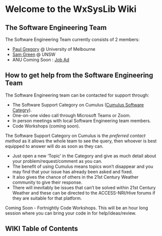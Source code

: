 # Welcome to the WxSysLib Wiki

## The Software Engineering Team

The Software Engineering Team currently consists of 2 members:

- [Paul Gregory](https://www.21centuryweather.org.au/profile/paul-gregory) @ University of Melbourne
- [Sam Green](https://www.21centuryweather.org.au/profile/sam-green) @ UNSW
- ANU Coming Soon : [Job Ad](https://jobs.anu.edu.au/jobs/research-software-engineer-canberra-act-act-australia-2113d2be-c449-49d6-be1b-af81b6f7966e)

## How to get help from the Software Engineering Team

The Software Engineering team can be contacted for support through:

- The Software Support Category on Cumulus ([Cumulus Software Categry](https://21centuryweather.discourse.group/c/software-support/32)).
- One-on-one video call through Microsoft Teams or Zoom.
- In person meetings with local Software Engineering team members.
- Code Workshops (coming soon).

The Software Support Category on Cumulus is the *preferred contact method* as it allows the whole team to see the query, then whoever is best equipped to answer will do as soon as they can. 
- Just open a new ‘Topic’ in the Category and give as much detail about your problem/request/comment as you can. 
- The benefit of using Cumulus means topics won’t disappear and you may find that your issue has already been asked and fixed. 
- It also gives the chance of others in the 21st Century Weather community to give their response. 
- There will inevitably be issues that can’t be solved within 21st Century Weather and these can be directed to the ACCESS-NRI/Hive forums if they are suitable for that platform.

Coming Soon - Fortnightly Code Workshops. This will be an hour long session where you can bring your code in for help/ideas/review.

## WIKI Table of Contents

```{tableofcontents}
```
